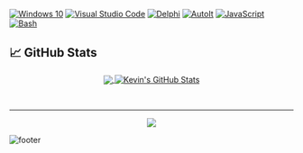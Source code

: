 <!-- ## :godmode: Hello there -- >
![header](https://capsule-render.vercel.app/api?type=waving&color=gradient&height=250&section=header&text=Hello%20there%20%F0%9F%91%8B&fontSize=75)

My name is Kevin GRILLET and I'm a software developer. I'm from France, living in Dijon and currently working at [![YMAG](https://img.shields.io/badge/YMAG-blue?style=flat)](https://www.ymag.fr/).

You can find me on [![LinkedIn](https://img.shields.io/badge/LinkedIn-kevin--grillet-blue?logo=LinkedIn&style=social)](https://www.linkedin.com/in/kevin-grillet/).

## :wrench: Technologies & Tools

<!-- https://shields.io/ -->
<!-- https://simpleicons.org/ -->
[![Windows 10](https://img.shields.io/badge/Windows-10-blue?logo=windows)](https://www.microsoft.com/)
[![Visual Studio Code](https://img.shields.io/badge/Editor-Visual%20Studio%20Code-blue?logo=visual-studio-code)](https://code.visualstudio.com/)
[![Delphi](https://img.shields.io/badge/Code-Delphi-red?logo=Delphi)](https://www.embarcadero.com/products/delphi)
[![AutoIt](https://img.shields.io/badge/Code-AutoIt-blue)](https://www.autoitscript.com/site/)
[![JavaScript](https://img.shields.io/badge/Code-JavaScript-yellow?logo=JavaScript)](https://developer.mozilla.org/en-US/docs/Web/JavaScript)
[![Bash](https://img.shields.io/badge/Shell-Bash-green?logo=gnu-bash)](https://www.gnu.org/software/bash/)

<!-- ## Blog posts -->
<!-- https://github.com/gautamkrishnar/blog-post-workflow -->

## :chart_with_upwards_trend: GitHub Stats

<!-- https://github.com/anuraghazra/github-readme-stats -->
<!-- https://github.com/antonkomarev/github-profile-views-counter -->
<div align="center">
  <a href="https://github.com/anuraghazra/github-readme-stats">
    <img align="center" src="https://github-readme-stats.vercel.app/api/top-langs/?username=kevingrillet&theme=nord&langs_count=8&layout=compact" />
  </a>
  <a href="https://github.com/anuraghazra/github-readme-stats">
    <img align="center" src="https://github-readme-stats.vercel.app/api?username=kevingrillet&count_private=true&show_icons=true&theme=nord&custom_title=GitHub%20Stats" alt="Kevin's GitHub Stats" />
  </a>
  
  <br /><hr />
  <a href="https://github.com/antonkomarev/github-profile-views-counter" alt="Profile views">
    <img src="https://komarev.com/ghpvc/?username=kevingrillet&color=lightgrey&style=flat" />
  </a>
</div>

![footer](https://capsule-render.vercel.app/api?section=footer&type=waving&color=gradient&height=200)

<!--
### Hi there 👋
**kevingrillet/kevingrillet** is a ✨ _special_ ✨ repository because its `README.md` (this file) appears on your GitHub profile.

Here are some ideas to get you started:

- 🔭 I’m currently working on ...
- 🌱 I’m currently learning ...
- 👯 I’m looking to collaborate on ...
- 🤔 I’m looking for help with ...
- 💬 Ask me about ...
- 📫 How to reach me: ...
- 😄 Pronouns: ...
- ⚡ Fun fact: ...
-->
